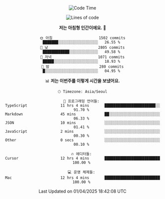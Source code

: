 <div align="center">

<br />

 <!--START_SECTION:waka-->
![Code Time](http://img.shields.io/badge/Code%20Time-4%2C422%20hrs%2020%20mins-blue)

![Lines of code](https://img.shields.io/badge/%EC%A0%80%EB%8A%94%20%EC%97%AC%ED%83%9C%EA%B9%8C%EC%A7%80%20-3.3%20million%20%EC%A4%84%EC%9D%98%20%EC%BD%94%EB%93%9C%EB%A5%BC%20%EC%9E%91%EC%84%B1%ED%96%88%EC%96%B4%EC%9A%94.-blue)

**저는 아침형 인간이에요. 🐤** 

```text
🌞 아침                     1502 commits        ███████░░░░░░░░░░░░░░░░░░   26.55 % 
🌆 낮　                     2805 commits        ████████████░░░░░░░░░░░░░   49.58 % 
🌃 저녁                     1071 commits        █████░░░░░░░░░░░░░░░░░░░░   18.93 % 
🌙 밤　                     280 commits         █░░░░░░░░░░░░░░░░░░░░░░░░   04.95 % 
```


📊 **저는 이번주를 이렇게 시간을 보냈어요.** 

```text
🕑︎ Timezone: Asia/Seoul

💬 프로그래밍 언어들: 
TypeScript               11 hrs 4 mins       ███████████████████████░░   91.70 % 
Markdown                 45 mins             ██░░░░░░░░░░░░░░░░░░░░░░░   06.33 % 
JSON                     10 mins             ░░░░░░░░░░░░░░░░░░░░░░░░░   01.41 % 
JavaScript               2 mins              ░░░░░░░░░░░░░░░░░░░░░░░░░   00.30 % 
Other                    0 secs              ░░░░░░░░░░░░░░░░░░░░░░░░░   00.10 % 

🔥 에디터들: 
Cursor                   12 hrs 4 mins       █████████████████████████   100.00 % 

💻 운영 체제들: 
Mac                      12 hrs 4 mins       █████████████████████████   100.00 % 
```


 Last Updated on 01/04/2025 18:42:08 UTC
<!--END_SECTION:waka-->

</div>
